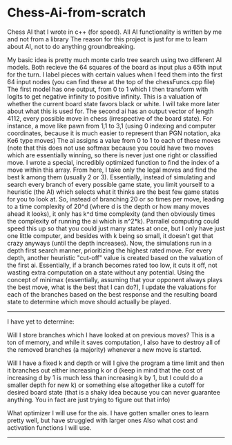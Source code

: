 # Chess-Ai-from-scratch
Chess AI that I wrote in c++ (for speed). All AI functionality is written by me and not from a library
The reason for this project is just for me to learn about AI, not to do anything groundbreaking.

My basic idea is pretty much monte carlo tree search using two different AI models. 
Both recieve the 64 squares of the board as input plus a 65th input for the turn.
I label pieces with certain values when I feed them into the first 64 input nodes (you can find these at the top of the chessFuncs.cpp file)
The first model has one output, from 0 to 1 which I then transform with logits to get negative infinity to positive infinity. 
This is a valuation of whether the current board state favors black or white. I will take more later about what this is used for.
The second ai has an output vector of length 4112, every possible move in chess (irrespective of the board state).
For instance, a move like pawn from 1,1 to 3,1 (using 0 indexing and computer coordinates, because it is much easier to represent than PGN notation, aka Ke6 type moves)
The ai assigns a value from 0 to 1 to each of these moves (note that this does not use softmax because you could have two moves which are essentially winning,
so there is never just one right or classified move.
I wrote a special, incredibly optimized function to find the index of a move within this array. From here, I take only the legal moves and find the best
k among them (usually 2 or 3). Essentially, instead of simulating and search every branch of every possible game state, you limit yourself to a heuristic
(the AI) which selects what it thinks are the best few game states for you to look at. So, instead of branching 20 or so times per move, leading to
a time complexity of 20^d (where d is the depth or how many moves ahead it looks), it only has k^d time complexity (and then obviously times the
complexity of running the ai which is n^2*k). Parrallel computing could speed this up so that you could just many states at once, but I only have
just one little computer, and besides with k being so small, it doesn't get that crazy anyways (until the depth increases).
Now, the simulations run in a depth first search manner, prioritizing the highest rated move. For every depth, another heuristic "cut-off" value is created
based on the valuation of the first ai. Essentially, if a branch becomes rated too low, it cuts it off, not wasting extra computation
on a state without any potential. Using the concept of minimax (essentially, assuming that your opponent always plays the best move, what is the best
that I can do?), I update the valuations for each of the branches based on the best response and the resulting board state to determine which move
should actually be played.

***
I have yet to determine:

Will I store branches which I have looked at on previous moves? This is a ton of memory, and while it saves computation, I also have to destroy all of
the removed branches (a majority) whenever a new move is started.

Will I have a fixed k and depth or will I give the program a time limit and then it branches out either increasing k or d (keep in mind that the cost of
increasing d by 1 is much less than increasing k by 1, but I could do a smaller depth for new k) or something else altogether like a cutoff for desired
board state (that is a shaky idea because you can never guarantee anything. You in fact are just trying to figure out that info)

What optimizer I will use for the ais. I have gotten smaller ones to learn pretty well, but have struggled with larger ones
Also what cost and activation functions I will use.
***
